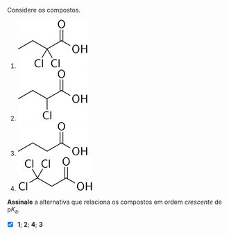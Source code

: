 Considere os compostos.

1. ![](2G31-1D.svg)
2. ![](2G31-2D.svg)
3. ![](2G31-3D.svg)
4. ![](2G31-4D.svg)

**Assinale** a alternativa que relaciona os compostos em ordem *crescente* de $\mathrm{p}K_\mathrm{a}$.

- [x] **1**; **2**; **4**; **3**

